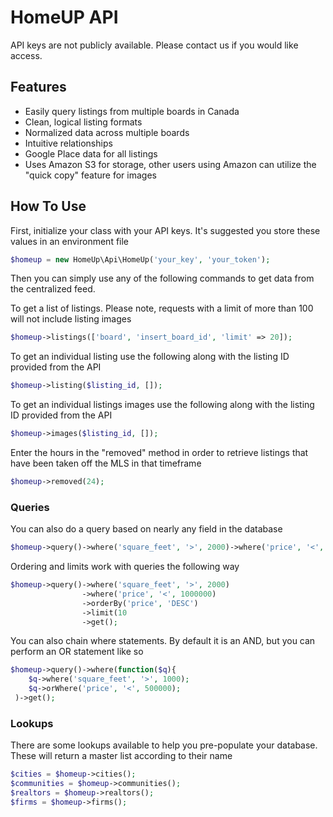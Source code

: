 HomeUP API
=========================

API keys are not publicly available.  Please contact us if you would like access.

Features
--------

* Easily query listings from multiple boards in Canada
* Clean, logical listing formats
* Normalized data across multiple boards
* Intuitive relationships
* Google Place data for all listings
* Uses Amazon S3 for storage, other users using Amazon can utilize the "quick copy" feature for images

How To Use
--------

First, initialize your class with your API keys.  It's suggested you store these values in an environment file

```php
$homeup = new HomeUp\Api\HomeUp('your_key', 'your_token');
```

Then you can simply use any of the following commands to get data from the centralized feed.

To get a list of listings.  Please note, requests with a limit of more than 100 will not include listing images

```php
$homeup->listings(['board', 'insert_board_id', 'limit' => 20]);
```

To get an individual listing use the following along with the listing ID provided from the API

```php
$homeup->listing($listing_id, []);
```

To get an individual listings images use the following along with the listing ID provided from the API

```php
$homeup->images($listing_id, []);
```

Enter the hours in the "removed" method in order to retrieve listings that have been taken off the MLS in that timeframe

```php
$homeup->removed(24);
```

### Queries
You can also do a query based on nearly any field in the database

```php
$homeup->query()->where('square_feet', '>', 2000)->where('price', '<', 1000000)->get();
```

Ordering and limits work with queries the following way

```php
$homeup->query()->where('square_feet', '>', 2000)
                ->where('price', '<', 1000000)
                ->orderBy('price', 'DESC')
                ->limit(10
                ->get();
```

You can also chain where statements.  By default it is an AND, but you can perform an OR statement like so

```php
$homeup->query()->where(function($q){
    $q->where('square_feet', '>', 1000);
    $q->orWhere('price', '<', 500000);
 )->get();
 ```

### Lookups

There are some lookups available to help you pre-populate your database.  These will return a master list according to their name

```php
$cities = $homeup->cities();
$communities = $homeup->communities();
$realtors = $homeup->realtors();
$firms = $homeup->firms();
 ```





